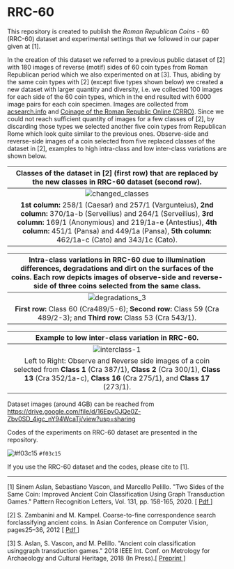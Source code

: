 # RRC-60  
This repository is created to publish the <i>Roman Republican Coins</i> - 60 (RRC-60) dataset and experimental settings that we followed in our paper given at [1].

In the creation of this dataset we referred to a previous public dataset of [2] with 180 images of reverse (motif) sides of 60 coin types from Roman Republican period which we also experimented on at [3]. Thus, abiding by the same coin types with [2] (except five types shown below) we created a new dataset with larger quantity and diversity, i.e. we collected 100 images for each side of the 60 coin types, which in the end resulted with 6000 image pairs for each coin specimen. Images are collected from <a href = 'https://www.acsearch.info/'>acsearch.info</a> and <a href = 'http://numismatics.org/crro/'>Coinage of the Roman Republic Online (CRRO)</a>. Since we could not reach sufficient quantity of images for a few classes of [2], by discarding those types we selected another five coin types from Republican Rome which look quite similar to the previous ones.  Observe-side and reverse-side images of a coin selected from five replaced classes of the dataset in [2], examples to high intra-class and low inter-class variations are shown below. 

| <b> Classes of the dataset in [2] (first row) that are replaced by the new classes in RRC-60 dataset (second row). </b>|
|:--:| 
| ![changed_classes](https://user-images.githubusercontent.com/7011371/71901503-620f1b00-3160-11ea-866a-e431c89ee098.png)| 
| <b>1st column:</b> 258/1 (Caesar) and 257/1 (Vargunteius), <b>2nd column:</b> 370/1a-b (Serveilius) and 264/1 (Serveilius), <b>3rd column:</b> 169/1 (Anonymious) and 219/1a-e (Antestius), <b>4th column:</b> 451/1 (Pansa) and 449/1a (Pansa), <b>5th column:</b> 462/1a-c (Cato) and 343/1c (Cato). |


|<b>Intra-class variations in RRC-60</b> due to illumination differences, degradations and dirt on the surfaces of the coins. Each row depicts images of observe-side and reverse-side of three coins selected from the same class. |
|:--:| 
|![degradations_3](https://user-images.githubusercontent.com/7011371/71903543-9b498a00-3164-11ea-8508-3d72e13cc05f.png)|
| <b>First row:</b> Class 60 (Cra489/5-6); <b>Second row:</b> Class 59 (Cra 489/2-3); and <b>Third row:</b> Class 53 (Cra 543/1).|

|Example to low inter-class variation in RRC-60. |
|:--:| 
|![interclass-1](https://user-images.githubusercontent.com/7011371/71904186-f16afd00-3165-11ea-8270-2416d344ab44.png)|
|Left to Right: Observe and Reverse side images of a coin selected from <b>Class 1</b> (Cra 387/1), <b>Class 2</b> (Cra 300/1), <b>Class 13</b> (Cra 352/1a-c), <b>Class 16</b> (Cra 275/1), and <b>Class 17</b> (273/1). |


Dataset images (around 4GB) can be reached from https://drive.google.com/file/d/16EpvOJQe0Z-Zbv0SD_4igc_nY94WcaTj/view?usp=sharing

Codes of the experiments on RRC-60 dataset are presented in the repository.

![#f03c15](https://placehold.it/15/f03c15/000000?text=+) `#f03c15`


If you use the RRC-60 dataset and the codes, please cite to [1]. 

------------------------------

[1] Sinem Aslan, Sebastiano Vascon, and Marcello Pelillo. "Two Sides of the Same Coin: Improved Ancient Coin Classification Using Graph Transduction Games." Pattern Recognition Letters, Vol. 131, pp. 158-165, 2020. [ <a href="https://doi.org/10.1016/j.patrec.2019.12.007"> Pdf </a> ]

[2] S. Zambanini and M. Kampel.  Coarse-to-fine correspondence search forclassifying ancient coins. In Asian Conference on Computer Vision, pages25–36, 2012 [ <a href="https://link.springer.com/chapter/10.1007/978-3-642-37484-5_3"> Pdf </a> ]

[3] S. Aslan,  S. Vascon,  and M. Pelillo. "Ancient coin classification usinggraph transduction games." 2018 IEEE Int. Conf. on Metrology for Archaeology and Cultural Heritage, 2018 (In Press).[ <a href="https://arxiv.org/abs/1810.01091"> Preprint </a> ]
